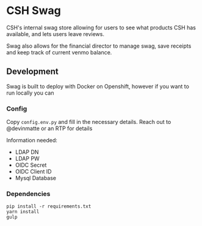 # CSH Swag

CSH's internal swag store allowing for users to see what products CSH has available, and lets users leave reviews.

Swag also allows for the financial director to manage swag, save receipts and keep track of current venmo balance.

## Development
Swag is built to deploy with Docker on Openshift, however if you want to run locally you can

### Config
Copy `config.env.py` and fill in the necessary details. Reach out to @devinmatte or an RTP for details

Information needed:

- LDAP DN
- LDAP PW
- OIDC Secret
- OIDC Client ID
- Mysql Database

### Dependencies

```
pip install -r requirements.txt
yarn install
gulp
```
